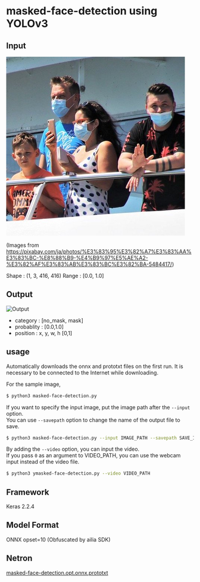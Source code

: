 # masked-face-detection using YOLOv3

## Input

![Input](ferry.jpg)

(Images from https://pixabay.com/ja/photos/%E3%83%95%E3%82%A7%E3%83%AA%E3%83%BC-%E8%88%B9-%E4%B9%97%E5%AE%A2-%E3%82%AF%E3%83%AB%E3%83%BC%E3%82%BA-5484417/)

Shape : (1, 3, 416, 416)
Range : [0.0, 1.0]

## Output

![Output](output.png)

- category : [no_mask, mask]
- probablity : [0.0,1.0]
- position : x, y, w, h [0,1]

## usage
Automatically downloads the onnx and prototxt files on the first run.
It is necessary to be connected to the Internet while downloading.

For the sample image,
``` bash
$ python3 masked-face-detection.py
```

If you want to specify the input image, put the image path after the `--input` option.  
You can use `--savepath` option to change the name of the output file to save.
```bash
$ python3 masked-face-detection.py --input IMAGE_PATH --savepath SAVE_IMAGE_PATH
```

By adding the `--video` option, you can input the video.   
If you pass `0` as an argument to VIDEO_PATH, you can use the webcam input instead of the video file.
```bash
$ python3 ymasked-face-detection.py --video VIDEO_PATH
```

## Framework

Keras 2.2.4

## Model Format

ONNX opset=10 (Obfuscated by ailia SDK)

## Netron

[masked-face-detection.opt.onnx.prototxt](https://lutzroeder.github.io/netron/?url=https://storage.googleapis.com/ailia-models/masked-face-detection/masked-face-detection.opt.onnx.prototxt)
